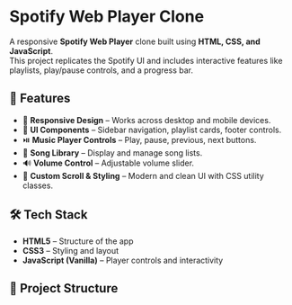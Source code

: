 # Spotify Web Player Clone

A responsive **Spotify Web Player** clone built using **HTML, CSS, and JavaScript**.  
This project replicates the Spotify UI and includes interactive features like playlists, play/pause controls, and a progress bar.

## 📌 Features
- 🎨 **Responsive Design** – Works across desktop and mobile devices.
- 🎵 **UI Components** – Sidebar navigation, playlist cards, footer controls.
- ⏯️ **Music Player Controls** – Play, pause, previous, next buttons.
- 📂 **Song Library** – Display and manage song lists.
- 🔊 **Volume Control** – Adjustable volume slider.
- 📜 **Custom Scroll & Styling** – Modern and clean UI with CSS utility classes.

## 🛠️ Tech Stack
- **HTML5** – Structure of the app
- **CSS3** – Styling and layout
- **JavaScript (Vanilla)** – Player controls and interactivity

## 📂 Project Structure
